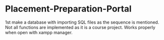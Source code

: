 # Placement-Preparation-Portal

1st make a database with importing SQL files as the sequence is mentioned.
Not all functions are implemented as it is a course project.
Works properly when open with xampp manager.
